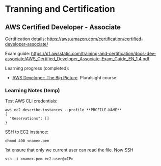 # Tranning and Certification

## AWS Certified Developer - Associate

Certification details: https://aws.amazon.com/certification/certified-developer-associate/

Exam guide: https://d1.awsstatic.com/training-and-certification/docs-dev-associate/AWS_Certified_Developer_Associate-Exam_Guide_EN_1.4.pdf

Learning progress (completed):

- [AWS Developer: The Big Picture](https://app.pluralsight.com/library/courses/aws-developer-big-picture/table-of-contents). Pluralsight course.

### Learning Notes (temp)

Test AWS CLI credentials:
  
```shell
aws ec2 describe-instances --profile **PROFILE-NAME**
{
  "Reservations": []
}
```

SSH to EC2 instance:

```shell
chmod 400 <name>.pem
```

1st ensure that only we current user can read the file. Now SSH

```shell
ssh -i <name>.pem ec2-user@<IP>
```
